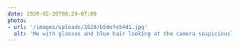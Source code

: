 ```yaml
---
date: 2020-02-20T08:29-07:00
photo:
- url: '/images/uploads/2020/b50efe54d1.jpg'
  alt: 'Me with glasses and blue hair looking at the camera suspiciously'
---
```

